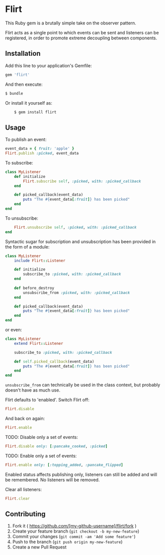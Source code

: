 # Flirt

This Ruby gem is a brutally simple take on the observer pattern.

Flirt acts as a single point to which events can be sent and listeners 
can be registered, in order to promote extreme decoupling between components.


## Installation

Add this line to your application's Gemfile:

```ruby
gem 'flirt'
```

And then execute:

```ruby
$ bundle
```

Or install it yourself as:

```ruby
    $ gem install flirt
```


## Usage

To publish an event:


```ruby
event_data = { fruit: 'apple' }
Flirt.publish :picked, event_data
```

To subscribe:

```ruby
class MyListener
    def initialize
        Flirt.subscribe self, :picked, with: :picked_callback
    end

    def picked_callback(event_data)
        puts "The #{event_data[:fruit]} has been picked"
    end
end
```

To unsubscribe:

```ruby
    Flirt.unsubscribe self, :picked, with: :picked_callback
end
```


Syntactic sugar for subscription and unsubscription has been provided in the form of a module:

```ruby
class MyListener
    include Flirt::Listener

    def initialize
        subscribe_to :picked, with: :picked_callback
    end
    
    def before_destroy
        unsubscribe_from :picked, with: :picked_callback
    end

    def picked_callback(event_data)
        puts "The #{event_data[:fruit]} has been picked"
    end
end
```

or even:

```ruby
class MyListener
    extend Flirt::Listener

    subscribe_to :picked, with: :picked_callback

    def self.picked_callback(event_data)
        puts "The #{event_data[:fruit]} has been picked"
    end
end
```

```unsubscribe_from``` can technically be used in the class context, but probably doesn't have as much use.

Flirt defaults to 'enabled'. Switch Flirt off:

```ruby
Flirt.disable
```

And back on again:

```ruby
Flirt.enable
```

TODO: Disable only a set of events:

```ruby
Flirt.disable only: [:pancake_cooked, :picked]
```

TODO: Enable only a set of events:

```ruby
Flirt.enable only: [:topping_added, :pancake_flipped]
```

Enabled status affects publishing only, listeners can still be added and will be
remembered. No listeners will be removed.

Clear all listeners:

```ruby
Flirt.clear
```

## Contributing

1. Fork it ( https://github.com/[my-github-username]/flirt/fork )
2. Create your feature branch (`git checkout -b my-new-feature`)
3. Commit your changes (`git commit -am 'Add some feature'`)
4. Push to the branch (`git push origin my-new-feature`)
5. Create a new Pull Request
